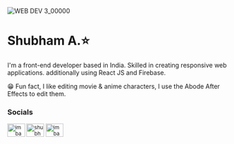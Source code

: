 ![WEB DEV 3_00000](https://github.com/ShubhamAdelkar/ShubhamAdelkar/assets/117031893/3e7406af-0e8a-4342-8acf-24b00b011ff6)

<h1>Shubham A.⭐</h1>
<p>I'm a front-end developer based in India. Skilled in creating responsive web applications. additionally using React JS and Firebase.</p>
😁 Fun fact, I like editing movie & anime characters, I use the Abode After Effects to edit them.

<h3 align="left">Socials</h3>
<small align="left">
<a href="https://twitter.com/imbachhu" target="blank"><img align="center" src="https://raw.githubusercontent.com/rahuldkjain/github-profile-readme-generator/master/src/images/icons/Social/twitter.svg" alt="imbachhu" height="30" width="40" /></a>
<a href="https://linkedin.com/in/shubham-adelkar" target="blank"><img align="center" src="https://raw.githubusercontent.com/rahuldkjain/github-profile-readme-generator/master/src/images/icons/Social/linked-in-alt.svg" alt="shubham-adelkar" height="30" width="40" /></a>
<a href="https://instagram.com/imbachhu" target="blank"><img align="center" src="https://raw.githubusercontent.com/rahuldkjain/github-profile-readme-generator/master/src/images/icons/Social/instagram.svg" alt="imbachhu" height="30" width="40" /></a>
</small>
